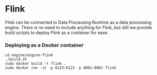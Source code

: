 Flink
===========
Flink can be connected to Data Processing Runtime as a data processing engine.
There is no need to include anything for Flink, but still we provide build scripts to deploy Flink as a container for ease.

### Deploying as a Docker container ###
```
cd engine/engine-flink
./build.sh
sudo docker build -t flink .
sudo docker run -it -p 6123:6123 -p 8081:8081 flink
```
